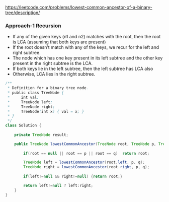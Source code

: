https://leetcode.com/problems/lowest-common-ancestor-of-a-binary-tree/description/


### Approach-1 Recursion

* If any of the given keys (n1 and n2) matches with the root, then the root is LCA (assuming that both keys are present)
* If the root doesn’t match with any of the keys, we recur for the left and right subtree. 
* The node which has one key present in its left subtree and the other key present in the right subtree is the LCA.
* If both keys lie in the left subtree, then the left subtree has LCA also
* Otherwise, LCA lies in the right subtree.  

```java
/**
 * Definition for a binary tree node.
 * public class TreeNode {
 *     int val;
 *     TreeNode left;
 *     TreeNode right;
 *     TreeNode(int x) { val = x; }
 * }
 */
class Solution {
    
    private TreeNode result;

    public TreeNode lowestCommonAncestor(TreeNode root, TreeNode p, TreeNode q) {
        
        if(root == null || root == p || root == q)  return root;

        TreeNode left = lowestCommonAncestor(root.left, p, q);
        TreeNode right = lowestCommonAncestor(root.right, p, q);
        
        if(left!=null && right!=null) {return root;}

        return left!=null ? left:right;
    }
}
```